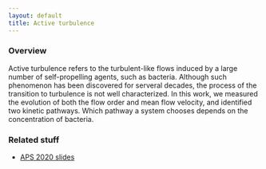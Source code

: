```yaml
---
layout: default
title: Active turbulence
---
```


### Overview

Active turbulence refers to the turbulent-like flows induced by a large number of self-propelling agents, such as bacteria. Although such phenomenon has been discovered for serveral decades, the process of the transition to turbulence is not well characterized. In this work, we measured the evolution of both the flow order and mean flow velocity, and identified two kinetic pathways. Which pathway a system chooses depends on the concentration of bacteria.

### Related stuff

- [APS 2020 slides](/assets/presentations/APS2020.pdf)